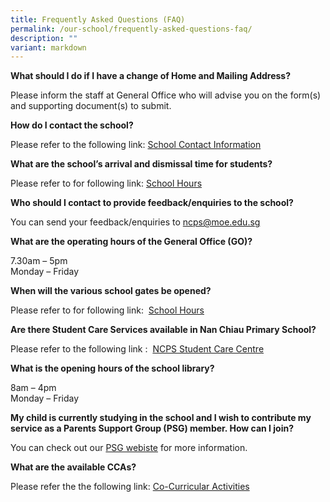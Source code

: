 ```yaml
---
title: Frequently Asked Questions (FAQ)
permalink: /our-school/frequently-asked-questions-faq/
description: ""
variant: markdown
---
```

**What should I do if I have a change of Home and Mailing Address?**

Please inform the staff at General Office who will advise you on the form(s) and supporting document(s) to submit.

**How do I contact the school?**

Please refer to the following link:&nbsp;<a target="\_blank" href="/our-school/school-contact-information/">School Contact Information</a>

**What are the school’s arrival and dismissal time for students?**

Please refer to for following link:&nbsp;<a target="\_blank" href="/our-school/school-hours/">School Hours</a>


**Who should I contact to provide feedback/enquiries to the school?**

You can send your feedback/enquiries to&nbsp;[ncps@moe.edu.sg](mailto:ncps@moe.edu.sg)

**What are the operating hours of the General Office (GO)?**

7.30am – 5pm  
Monday – Friday

**When will the various school gates be opened?**

Please refer to for following link:&nbsp;&nbsp;<a target="\_blank" href="/our-school/school-hours/">School Hours</a>

**Are there Student Care Services available in Nan Chiau Primary School?**

Please refer to the following link :&nbsp;&nbsp;<a target="\_blank" href="/our-school/nan-chiau-student-care-centre/">NCPS Student Care Centre</a>


**What is the opening hours of the school library?**

8am – 4pm  
Monday – Friday

**My child is currently studying in the school and I wish to contribute my service as a Parents Support Group (PSG) member. How can I join?**

You can check out our <a target="\_blank" href="/partners/permalink/">PSG webiste</a>
 for more information.  


**What are the available CCAs?**

Please refer the the following link:&nbsp;<a target="\_blank" href="/co-curricular-activities/">Co-Curricular Activities</a>